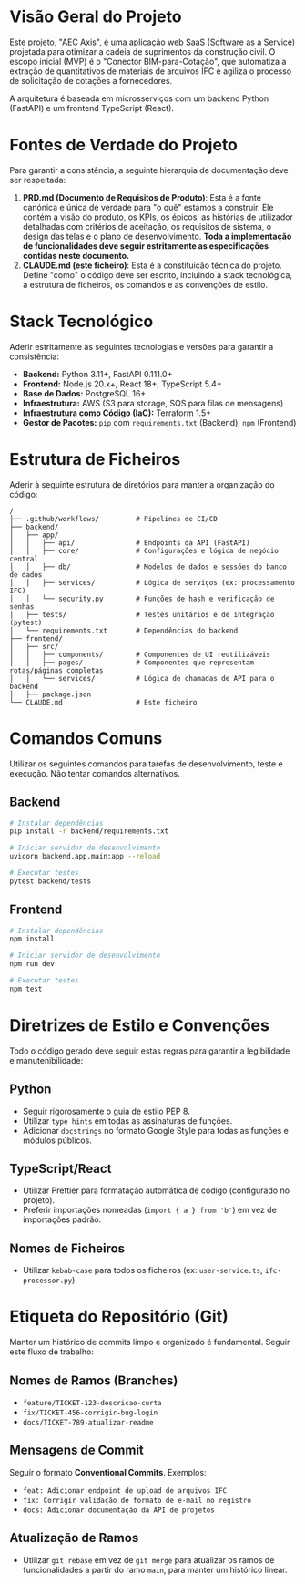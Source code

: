 # Visão Geral do Projeto

Este projeto, "AEC Axis", é uma aplicação web SaaS (Software as a Service) projetada para otimizar a cadeia de suprimentos da construção civil. O escopo inicial (MVP) é o "Conector BIM-para-Cotação", que automatiza a extração de quantitativos de materiais de arquivos IFC e agiliza o processo de solicitação de cotações a fornecedores.

A arquitetura é baseada em microsserviços com um backend Python (FastAPI) e um frontend TypeScript (React).

# Fontes de Verdade do Projeto

Para garantir a consistência, a seguinte hierarquia de documentação deve ser respeitada:

1.  **PRD.md (Documento de Requisitos de Produto)**: Esta é a fonte canónica e única de verdade para "o quê" estamos a construir. Ele contém a visão do produto, os KPIs, os épicos, as histórias de utilizador detalhadas com critérios de aceitação, os requisitos de sistema, o design das telas e o plano de desenvolvimento. **Toda a implementação de funcionalidades deve seguir estritamente as especificações contidas neste documento.**
2.  **CLAUDE.md (este ficheiro)**: Esta é a constituição técnica do projeto. Define "como" o código deve ser escrito, incluindo a stack tecnológica, a estrutura de ficheiros, os comandos e as convenções de estilo.

# Stack Tecnológico

Aderir estritamente às seguintes tecnologias e versões para garantir a consistência:

  - **Backend:** Python 3.11+, FastAPI 0.111.0+
  - **Frontend:** Node.js 20.x+, React 18+, TypeScript 5.4+
  - **Base de Dados:** PostgreSQL 16+
  - **Infraestrutura:** AWS (S3 para storage, SQS para filas de mensagens)
  - **Infraestrutura como Código (IaC):** Terraform 1.5+
  - **Gestor de Pacotes:** `pip` com `requirements.txt` (Backend), `npm` (Frontend)

# Estrutura de Ficheiros

Aderir à seguinte estrutura de diretórios para manter a organização do código:

```
/
├── .github/workflows/         # Pipelines de CI/CD
├── backend/
│   ├── app/
│   │   ├── api/               # Endpoints da API (FastAPI)
│   │   ├── core/              # Configurações e lógica de negócio central
│   │   ├── db/                # Modelos de dados e sessões do banco de dados
│   │   ├── services/          # Lógica de serviços (ex: processamento IFC)
│   │   └── security.py        # Funções de hash e verificação de senhas
│   ├── tests/                 # Testes unitários e de integração (pytest)
│   └── requirements.txt       # Dependências do backend
├── frontend/
│   ├── src/
│   │   ├── components/        # Componentes de UI reutilizáveis
│   │   ├── pages/             # Componentes que representam rotas/páginas completas
│   │   └── services/          # Lógica de chamadas de API para o backend
│   ├── package.json
└── CLAUDE.md                  # Este ficheiro
```

# Comandos Comuns

Utilizar os seguintes comandos para tarefas de desenvolvimento, teste e execução. Não tentar comandos alternativos.

## Backend

```bash
# Instalar dependências
pip install -r backend/requirements.txt

# Iniciar servidor de desenvolvimento
uvicorn backend.app.main:app --reload

# Executar testes
pytest backend/tests
```

## Frontend

```bash
# Instalar dependências
npm install

# Iniciar servidor de desenvolvimento
npm run dev

# Executar testes
npm test
```

# Diretrizes de Estilo e Convenções

Todo o código gerado deve seguir estas regras para garantir a legibilidade e manutenibilidade:

## Python

  - Seguir rigorosamente o guia de estilo PEP 8.
  - Utilizar `type hints` em todas as assinaturas de funções.
  - Adicionar `docstrings` no formato Google Style para todas as funções e módulos públicos.

## TypeScript/React

  - Utilizar Prettier para formatação automática de código (configurado no projeto).
  - Preferir importações nomeadas (`import { a } from 'b'`) em vez de importações padrão.

## Nomes de Ficheiros

  - Utilizar `kebab-case` para todos os ficheiros (ex: `user-service.ts`, `ifc-processor.py`).

# Etiqueta do Repositório (Git)

Manter um histórico de commits limpo e organizado é fundamental. Seguir este fluxo de trabalho:

## Nomes de Ramos (Branches)

  - `feature/TICKET-123-descricao-curta`
  - `fix/TICKET-456-corrigir-bug-login`
  - `docs/TICKET-789-atualizar-readme`

## Mensagens de Commit

Seguir o formato **Conventional Commits**. Exemplos:

  - `feat: Adicionar endpoint de upload de arquivos IFC`
  - `fix: Corrigir validação de formato de e-mail no registro`
  - `docs: Adicionar documentação da API de projetos`

## Atualização de Ramos

  - Utilizar `git rebase` em vez de `git merge` para atualizar os ramos de funcionalidades a partir do ramo `main`, para manter um histórico linear.